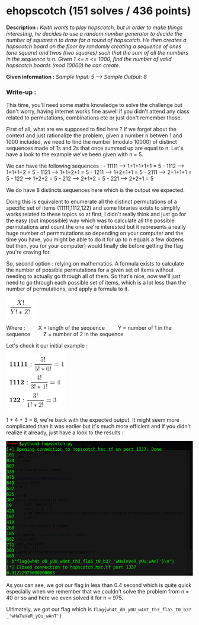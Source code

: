 # ehopscotch (151 solves / 436 points)
**Description :** *Keith wants to play hopscotch, but in order to make things interesting, he decides to use a random number generator to decide the number of squares n to draw for a round of hopscotch. He then creates a hopscotch board on the floor by randomly creating a sequence of ones (one square) and twos (two squares) such that the sum of all the numbers in the sequence is n. Given 1 <= n <= 1000, find the number of valid hopscotch boards (mod 10000) he can create.*

**Given information :** *Sample Input: 5 --> Sample Output: 8*

### Write-up :
This time, you'll need some maths knowledge to solve the challenge but don't worry, having internet works fine aswell if you didn't attend any class related to permutations, combinations etc or just don't remember those.

First of all, what are we supposed to find here ? If we forget about the context and just rationalize the problem, given a number n betwen 1 and 1000 included, we need to find the number (modulo 10000) of distinct sequences made of 1s and 2s that once summed up are equal to n. Let's have a look to the example we've been given with n = 5.

We can have the following sequences :
    - 11111 --> 1+1+1+1+1 = 5
    - 1112 --> 1+1+1+2 = 5
    - 1121 --> 1+1+2+1 = 5
    - 1211 --> 1+2+1+1 = 5
    - 2111 --> 2+1+1+1 = 5
    - 122 --> 1+2+2 = 5
    - 212 --> 2+1+2 = 5
    - 221 --> 2+2+1 = 5

We do have 8 distincts sequences here which is the output we expected.

Doing this is equivalent to enumerate all the distinct permutations of a specific set of items (11111,1112,122) and some libraries exists to simplify works related to these topics so at first, I didn't really think and just go for the easy (but impossible) way which was to calculate all the possible permutations and count the one we're interested but it represents a really huge number of permmutations so depending on your computer and the time you have, you might be able to do it for up to n equals a few dozens but then, you (or your computer) would finally die before getting the flag you're craving for.

So, second option : relying on mathematics. A formula exists to calculate the number of possible permutations for a given set of items without needing to actually go through all of them. So that's nice, now we'll just need to go through each possible set of items, which is a lot less than the number of permutations, and apply a formula to it.

![Fact](images/fact.png)

Where : 
&nbsp;&nbsp;&nbsp;&nbsp;&nbsp;&nbsp;&nbsp;&nbsp;X = length of the sequence
&nbsp;&nbsp;&nbsp;&nbsp;&nbsp;&nbsp;&nbsp;&nbsp;Y = number of 1 in the sequence
&nbsp;&nbsp;&nbsp;&nbsp;&nbsp;&nbsp;&nbsp;&nbsp;Z = number of 2 in the sequence

Let's check it our initial example :

![FactExample](images/factExample.png)

1 + 4 + 3 = 8, we're back with the expected output. It might seem more complicated than it was earlier but it's much more efficient and if you didn't realize it already, just have a look to the results :

![Results](images/results.png)

As you can see, we got our flag in less than 0.4 second which is quite quick especially when we remember that we couldn't solve the problem from n = 40 or so and here we even solved it for n = 975.

Ultimately, we got our flag which is `flag{wh4t_d0_y0U_w4nt_th3_fla5_t0_b3?_'wHaTeVeR_yOu_wAnT'}`
